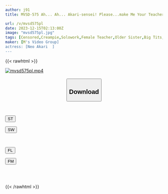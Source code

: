 ```yaml
---
author: j91
title: MVSD-575 Ah... Ah... Akari-sensei! Please...make Me Your Teacher's Sex Slave! After-school Training Of A Beautiful Slutty Teacher Who Seduces Her Student's Masochist Dick Akari Neo

url: /v/mvsd575pl
date: 2023-12-15T02:13:00Z
image: "mvsd575pl.jpg"
tags: [Censored,Creampie,Solowork,Female Teacher,Older Sister,Big Tits,Slut	 ]
maker: [M's Video Group]
actress: [Neo Akari  ]
---
```



{{< rawhtml >}}

<div class="video" data-videoid="4AqXkXL4MoUKeqZ">
    <a href="javascript:;">
        <img src="/v/mvsd575pl/mvsd575pl.jpg" width="WIDTH" height="HEIGHT" alt="mvsd575pl.mp4" loading="lazy">
    </a>
</div>

<script type="text/javascript" src="https://j91.asia/asset/on-demand-st.js"></script>

<br>
  <link rel="stylesheet" href="https://j91.asia/asset/bs5.css">
  
  <center>
  <button class="btn btn-primary" type="button" data-bs-toggle="collapse" data-bs-target=".multi-collapse" aria-expanded="false" aria-controls="multiCollapseExample1 multiCollapseExample2"><h2>Download</h2></button></center>
</p>
<div class="row">
  <div class="col">
    <div class="collapse multi-collapse" id="multiCollapseExample1">
      <div class="card card-body">
	      	      <br>
<div class="buttons">  
<p><a href="https://streamtape.to/v/4AqXkXL4MoUKeqZ" target="_blank"><button class="btn-hover color-3"><i class="fa fa-download"></i> ST</button></a></p>
<p><a href="https://flaswish.com/i5hb5y8qd9sp" target="_blank"><button class="btn-hover color-2"><i class="fa fa-download"></i> SW</button></a></p></div>
    </div>
  </div>
</div>
  <div class="col">
    <div class="collapse multi-collapse" id="multiCollapseExample2">
      <div class="card card-body">
	      <br>
<div class="buttons">
<p><a href="javascript:;" target="_blank"><button class="btn-hover color-9"><i class="fa fa-download"></i> FL</button></a></p>
<p><a href="javascript:;" target="_blank"><button class="btn-hover color-8"><i class="fa fa-download"></i> FM</button></a></p></div>
<br><br>
      </div>
    </div>
  </div>
</div>

{{< /rawhtml >}}
